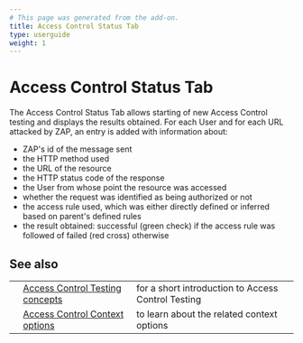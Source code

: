 ```yaml
---
# This page was generated from the add-on.
title: Access Control Status Tab
type: userguide
weight: 1
---
```


# Access Control Status Tab

The Access Control Status Tab allows starting of new Access Control testing and displays the results obtained. For
each User and for each URL attacked by ZAP, an entry is added with information about:

* ZAP's id of the message sent
* the HTTP method used
* the URL of the resource
* the HTTP status code of the response
* the User from whose point the resource was accessed
* whether the request was identified as being authorized or not
* the access rule used, which was either directly defined or inferred based on parent's defined rules
* the result obtained: successful (green check) if the access rule was followed of failed (red cross) otherwise

## See also

|   |                                                                                               |                                                    |
|---|-----------------------------------------------------------------------------------------------|----------------------------------------------------|
|   | [Access Control Testing concepts](/docs/desktop/addons/access-control-testing/)               | for a short introduction to Access Control Testing |
|   | [Access Control Context options](/docs/desktop/addons/access-control-testing/contextoptions/) | to learn about the related context options         |
